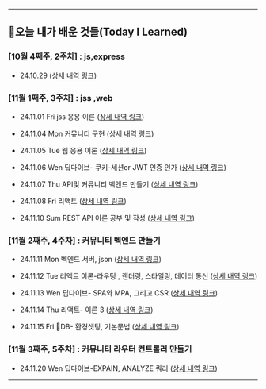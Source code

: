 


---------------------------------------




## 📝오늘 내가 배운 것들(Today I Learned)




### [10월 4째주, 2주차] : js,express

- 24.10.29  ([상세 내역 링크](https://github.com/wonajin/ayven-til/blob/main/2024-10-29.md))

  

### [11월 1째주, 3주차] : jss ,web

- 24.11.01  Fri  jss 응용 이론        ([상세 내역 링크](https://github.com/wonajin/ayven-til/blob/main/2024-11-01.md))
  
- 24.11.04  Mon  커뮤니티 구현                    ([상세 내역 링크](https://github.com/wonajin/ayven-til/blob/main/2024-11-04.md))
  
- 24.11.05  Tue  웹 응용 이론                    ([상세 내역 링크](https://github.com/wonajin/ayven-til/blob/main/2024-11-05.md))
  
- 24.11.06  Wen  딥다이브- 쿠키-세션or JWT 인증 인가 ([상세 내역 링크](https://github.com/wonajin/ayven-til/blob/main/2024-11-06.md))
  
- 24.11.07  Thu  API및 커뮤니티 벡엔드 만들기 ([상세 내역 링크](https://github.com/wonajin/ayven-til/blob/main/2024-11-07.md))
  
- 24.11.08  Fri  리액트
([상세 내역 링크](https://github.com/wonajin/ayven-til/blob/main/2024-11-08.md))

- 24.11.10  Sum  REST API 이론 공부 및 작성
([상세 내역 링크](https://github.com/wonajin/ayven-til/blob/main/2024-11-10.md))


### [11월 2째주, 4주차] : 커뮤니티 벡엔드 만들기

- 24.11.11  Mon  벡엔드 서버, json
([상세 내역 링크](https://github.com/wonajin/ayven-til/blob/main/2024-11-11.md))

- 24.11.12  Tue  리액트 이론-라우팅 , 랜더링, 스타일링, 데이터 통신
([상세 내역 링크](https://github.com/wonajin/ayven-til/blob/main/2024-11-12.md))

- 24.11.13  Wen  딥다이브- SPA와 MPA, 그리고 CSR
([상세 내역 링크](https://github.com/wonajin/ayven-til/blob/main/2024-11-13.md))

- 24.11.14  Thu  리액트- 이론 3
([상세 내역 링크](https://github.com/wonajin/ayven-til/blob/main/2024-11-13.md))

- 24.11.15  Fri  DB- 환경셋팅, 기본문법
([상세 내역 링크](https://github.com/wonajin/ayven-til/blob/main/2024-11-13.md))


### [11월 3째주, 5주차] : 커뮤니티 라우터 컨트롤러  만들기

- 24.11.20  Wen  딥다이브-EXPAIN, ANALYZE 쿼리
([상세 내역 링크](https://github.com/wonajin/ayven-til/blob/main/2024-11-20.md))






---------------------------------------
